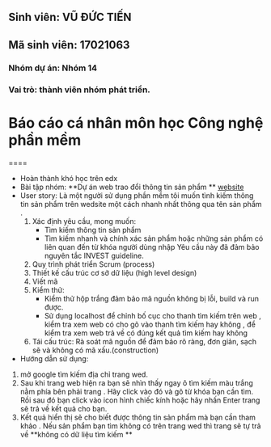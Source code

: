﻿## Sinh viên: VŨ ĐỨC TIẾN 
## Mã sinh viên: 17021063
### Nhóm dự án: Nhóm 14
### Vai trò: thành viên nhóm phát triển.

# Báo cáo cá nhân môn học Công nghệ phần mềm
====
* Hoàn thành khó học trên edx 
* Bài tập nhóm: **Dự án web trao đổi thông tin sản phẩm ** [website](http://cokhioto.byethost4.com/?fbclid=IwAR1CxXKdXAMvxKLVhI_xAXkl3Yk05LGcWSLB_TX2Jpd5jsSukU-vX7Clj3g&i=1)
* User story: Là một người sử dụng phần mềm tôi muốn tình kiếm thông tin sản phẩm trên wedsite một cách nhanh nhất thông qua tên sản phẩm .
	1) Xác định yêu cầu, mong muốn: 
		- Tìm kiếm thông tin sản phẩm 
		- Tìm kiếm nhanh và chính xác sản phẩm hoặc những sản phẩm có liên quan đến từ khóa người dùng nhập 
	Yêu cầu này đã đảm bảo nguyên tắc INVEST guideline.
	2) Quy trình phát triển Scrum (process)
	3) Thiết kế cấu trúc cơ sở dữ liệu  (high level design)
	5) Viết mã
	6) Kiểm thử:
		- Kiểm thử hộp trắng đảm bảo mã nguồn không bị lỗi, build và run được.
		- Sử dụng localhost để chỉnh bố cục cho thanh tìm kiếm trên web , kiểm tra xem web có cho gõ vào thanh tìm kiếm hay không , để kiểm tra xem web trả về có đúng kết quả tìm kiếm hay không
	7) Tái cấu trúc: Rà soát mã nguồn để đảm bảo rõ ràng, đơn giản, sạch sẽ và không có mã xấu.(construction)
* Hướng dẫn sử dụng:
1. mở google tìm kiếm địa chỉ trang wed. 
3. Sau khi trang web hiện ra bạn sẽ nhìn thấy ngay ô tìm kiếm màu trắng nằm phía bên phải trang . Hãy click vào đó và gõ từ khóa bạn cần tìm. 
Rồi sau đó bạn click vào icon hình chiếc kính  hoặc hãy nhấn Enter trang sẽ trả về kết quả cho bạn.
4. Kết quả hiển thị sẽ cho biết được thông tin sản phẩm mà bạn cần tham khảo .
Nếu sản phẩm bạn tìm không có trên trang wed thì trang sẽ tự trả về  **không có dữ liệu tìm kiếm **


